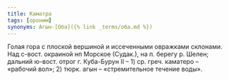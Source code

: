 ```yaml
---
title: Каматра
tags: [ороним]
synonyms: Агын-[Оба]({% link _terms/оба.md %})
---
```


Голая гора с плоской вершиной и иссеченными овражками склонами. Над с-вост.
окраиной нп Морское (Судак.), на п. берегу р. Шелен; дальний ю-вост. отрог г.
Куба-Бурун II – 1) ср. греч. каматеро – «рабочий вол»; 2) тюрк. агын –
«стремительное течение воды».
